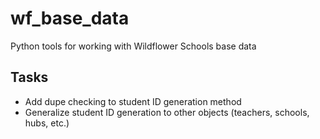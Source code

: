# wf_base_data

Python tools for working with Wildflower Schools base data

## Tasks
* Add dupe checking to student ID generation method
* Generalize student ID generation to other objects (teachers, schools, hubs, etc.)
